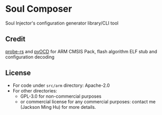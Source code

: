 # Soul Composer

Soul Injector's configuration generator library/CLI tool

## Credit

[probe-rs](https://github.com/probe-rs) and [pyOCD](https://github.com/pyocd/cmsis-pack-manager) for ARM CMSIS Pack, flash algorithm ELF stub and configuration decoding

## License 

- For code under `src/arm` directory: Apache-2.0
- For other directories: 
    - GPL-3.0 for non-commercial purposes
    - or commercial license for any commercial purposes: contact me (Jackson Ming Hu) for more details.
